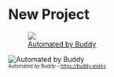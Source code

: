 # New Project 

[<figure><img src="https://assets.buddy.works/automated-white.svg" /><figcaption>Automated by Buddy](buddy.works)</figcaption></figure>


![Automated by Buddy](https://assets.buddy.works/automated-white.svg)<br>
<sub><sup>Automated by Buddy - https://buddy.works</sup></sub>
